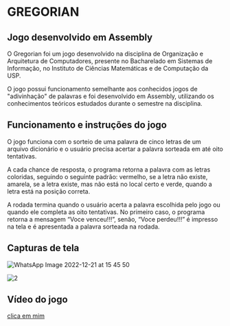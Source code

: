 # GREGORIAN

## Jogo desenvolvido em Assembly

O Gregorian foi um jogo desenvolvido na disciplina de Organização e Arquitetura de Computadores, presente no Bacharelado em Sistemas de Informação, no Instituto de Ciências Matemáticas e de Computação da USP. 

O jogo possui funcionamento semelhante aos conhecidos jogos de "adivinhação" de palavras e foi desenvolvido em Assembly, utilizando os conhecimentos teóricos estudados durante o semestre na disciplina.

## Funcionamento e instruções do jogo

O jogo funciona com o sorteio de uma palavra de cinco letras de um arquivo dicionário e o usuário precisa acertar a palavra sorteada em até oito tentativas. 

A cada chance de resposta, o programa retorna a palavra com as letras coloridas, seguindo o seguinte padrão: vermelho, se a letra não existe, amarela, se a letra existe, mas não está no local certo e verde, quando a letra está na posição correta. 

A rodada termina quando o usuário acerta a palavra escolhida pelo jogo ou quando ele completa as oito tentativas. No primeiro caso, o programa retorna a mensagem “Voce venceu!!!”, senão, “Voce perdeu!!!” é impresso na tela e é apresentada a palavra sorteada na rodada.

## Capturas de tela

![WhatsApp Image 2022-12-21 at 15 45 50](https://user-images.githubusercontent.com/98365041/208982472-83f490b2-546d-4d5d-9f79-f8522d52e46e.jpeg)

![2](https://user-images.githubusercontent.com/98365041/208982492-e5fec445-da9c-4598-b292-a9ba989c38b4.jpeg)

## Vídeo do jogo

[clica em mim](https://drive.google.com/file/d/197os8KzNxZlr2dw7ohR86zFPIzzmmkz3/view?usp=share_link)

